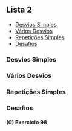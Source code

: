 ## Lista 2

* [Desvios Simples](#Desvios-Simples)<br>
* [Vários Desvios](#Vários-Desvios)<br>
* [Repetições Simples](#Repetições-Simples)<br>
* [Desafios](#Desafios)

### Desvios Simples


### Vários Desvios

### Repetições Simples

### Desafios

#### (0) Exercício 98
